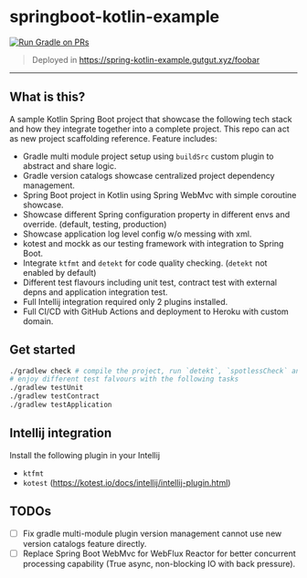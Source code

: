 # springboot-kotlin-example

[![Run Gradle on PRs](https://github.com/mingchuno/springboot-kotlin-example/actions/workflows/ci.yaml/badge.svg)](https://github.com/mingchuno/springboot-kotlin-example/actions/workflows/ci.yaml)

> Deployed in https://spring-kotlin-example.gutgut.xyz/foobar

---

## What is this?

A sample Kotlin Spring Boot project that showcase the following tech stack and how they integrate together into a
complete project. This repo can act as new project scaffolding reference. Feature includes:

- Gradle multi module project setup using `buildSrc` custom plugin to abstract and share logic.
- Gradle version catalogs showcase centralized project dependency management.
- Spring Boot project in Kotlin using Spring WebMvc with simple coroutine showcase.
- Showcase different Spring configuration property in different envs and override. (default, testing, production)
- Showcase application log level config w/o messing with xml.
- kotest and mockk as our testing framework with integration to Spring Boot.
- Integrate `ktfmt` and `detekt` for code quality checking. (`detekt` not enabled by default)
- Different test flavours including unit test, contract test with external depns and application integration test.
- Full Intellij integration required only 2 plugins installed.
- Full CI/CD with GitHub Actions and deployment to Heroku with custom domain.

## Get started

```bash
./gradlew check # compile the project, run `detekt`, `spotlessCheck` and `test`
# enjoy different test falvours with the following tasks
./gradlew testUnit
./gradlew testContract
./gradlew testApplication
```

## Intellij integration

Install the following plugin in your Intellij

* `ktfmt`
* `kotest` (https://kotest.io/docs/intellij/intellij-plugin.html)

## TODOs

- [ ] Fix gradle multi-module plugin version management cannot use new version catalogs feature directly.
- [ ] Replace Spring Boot WebMvc for WebFlux Reactor for better concurrent processing capability (True async,
  non-blocking IO with back pressure).
